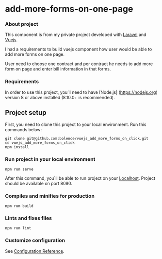 # add-more-forms-on-one-page

### About project
This component is from my private project developed with [Laravel](https://laravel.com) and [Vuejs](https://vuejs.org). 

I had a requirements to build vuejs component how user would be able to add more forms on one page. 

User need to choose one contract and per contract he needs to add more form on page and enter bill information in that forms.

### Requirements
In order to use this project, you’ll need to have [Node.js] (https://nodejs.org) version 8 or above installed (8.10.0+ is recommended).

## Project setup
First, you need to clone this project to your local environment. Run this commands below:
```
git clone git@github.com:bolence/vuejs_add_more_forms_on_click.git
cd vuejs_add_more_forms_on_click
npm install
```

### Run project in your local environment
```
npm run serve
```
After this command, you`ll be able to run project on your [Localhost](http:://localhost:8080). Project should be available on port 8080. 

### Compiles and minifies for production
```
npm run build
```

### Lints and fixes files
```
npm run lint
```

### Customize configuration
See [Configuration Reference](https://cli.vuejs.org/config/).
